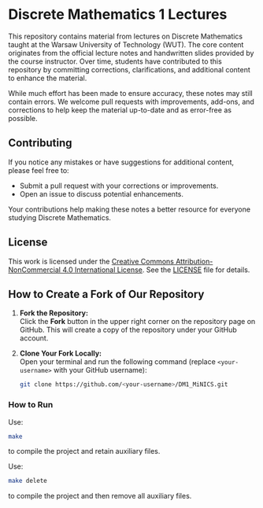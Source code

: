 # Discrete Mathematics 1 Lectures

This repository contains material from lectures on Discrete Mathematics taught at the Warsaw University of Technology (WUT). The core content originates from the official lecture notes and handwritten slides provided by the course instructor. Over time, students have contributed to this repository by committing corrections, clarifications, and additional content to enhance the material.

While much effort has been made to ensure accuracy, these notes may still contain errors. We welcome pull requests with improvements, add-ons, and corrections to help keep the material up-to-date and as error-free as possible.

## Contributing

If you notice any mistakes or have suggestions for additional content, please feel free to:
- Submit a pull request with your corrections or improvements.
- Open an issue to discuss potential enhancements.

Your contributions help making these notes a better resource for everyone studying Discrete Mathematics.

## License

This work is licensed under the [Creative Commons Attribution-NonCommercial 4.0 International License](https://creativecommons.org/licenses/by-nc/4.0/). See the [LICENSE](LICENSE) file for details.

## How to Create a Fork of Our Repository

1. **Fork the Repository:**  
   Click the **Fork** button in the upper right corner on the repository page on GitHub. This will create a copy of the repository under your GitHub account.

2. **Clone Your Fork Locally:**  
   Open your terminal and run the following command (replace `<your-username>` with your GitHub username):

   ```bash
   git clone https://github.com/<your-username>/DM1_MiNICS.git
    ```
### How to Run

Use:
```bash
make
```
to compile the project and retain auxiliary files.

Use:
```bash
make delete
```
to compile the project and then remove all auxiliary files.